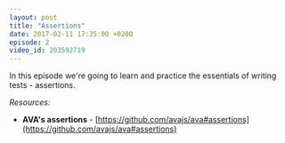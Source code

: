 ```yaml
---
layout: post
title: "Assertions"
date: 2017-02-11 17:35:00 +0200
episode: 2
video_id: 203592719
---
```


In this episode we're going to learn and practice the essentials of writing tests - assertions. 


*Resources:*
- **AVA's assertions** - [https://github.com/avajs/ava#assertions](https://github.com/avajs/ava#assertions)
